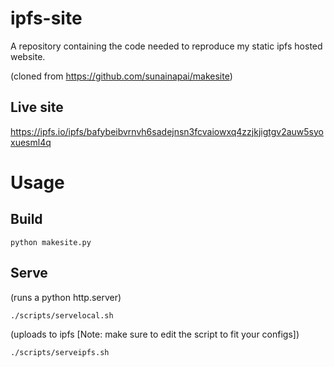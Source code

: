 # ipfs-site
A repository containing the code needed to reproduce my static ipfs hosted website.

(cloned from https://github.com/sunainapai/makesite)


## Live site

https://ipfs.io/ipfs/bafybeibvrnvh6sadejnsn3fcvaiowxq4zzjkjigtgv2auw5syoxuesml4q

# Usage

## Build

```
python makesite.py
```

## Serve

(runs a python http.server)

```
./scripts/servelocal.sh
```

(uploads to ipfs [Note: make sure to edit the script to fit your configs])

```
./scripts/serveipfs.sh
```

